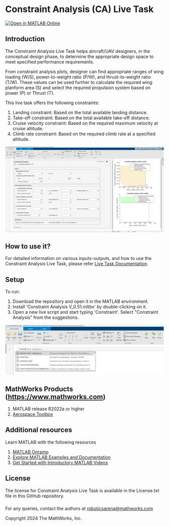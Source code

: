 # Constraint Analysis (CA) Live Task

<!--[![View <File Exchange Title> on File Exchange](https://www.mathworks.com/matlabcentral/images/matlab-file-exchange.svg)]()  -->

[![Open in MATLAB Online](https://www.mathworks.com/images/responsive/global/open-in-matlab-online.svg)](https://matlab.mathworks.com/open/github/v1?repo=khush1008/Constraint-Analysis-Live-Task-for-Aircraft-Design)
<!-- Add this icon to the README if this repo also appears on File Exchange via the "Connect to GitHub" feature --><!-- Add this icon to the README if this repo also appears on File Exchange via the "Connect to GitHub" feature --><!-- Add this icon to the README if this repo also appears on File Exchange via the "Connect to GitHub" feature --><!-- Add this icon to the README if this repo also appears on File Exchange via the "Connect to GitHub" feature --><!-- Add this icon to the README if this repo also appears on File Exchange via the "Connect to GitHub" feature --><!-- Add this icon to the README if this repo also appears on File Exchange via the "Connect to GitHub" feature --><!-- Add this icon to the README if this repo also appears on File Exchange via the "Connect to GitHub" feature --><!-- Add this icon to the README if this repo also appears on File Exchange via the "Connect to GitHub" feature --><!-- Add this icon to the README if this repo also appears on File Exchange via the "Connect to GitHub" feature --><!-- Add this icon to the README if this repo also appears on File Exchange via the "Connect to GitHub" feature --><!-- Add this icon to the README if this repo also appears on File Exchange via the "Connect to GitHub" feature --><!-- Add this icon to the README if this repo also appears on File Exchange via the "Connect to GitHub" feature --><!-- Add this icon to the README if this repo also appears on File Exchange via the "Connect to GitHub" feature --><!-- Add this icon to the README if this repo also appears on File Exchange via the "Connect to GitHub" feature --><!-- Add this icon to the README if this repo also appears on File Exchange via the "Connect to GitHub" feature --> 



## Introduction

The Constraint Analysis Live Task helps aircraft/UAV designers, in the conceptual design phase, to determine the appropriate design space to meet specified performance requirements. 

From constraint analysis plots, designer can find appropriate ranges of wing loading (W/S), power-to-weight ratio (P/W), and thrust-to-weight ratio (T/W). These values can be used further to calculate the required wing planform area (S) and select the required propulsion system based on power (P) or Thrust (T).

This live task offers the following constraints:
1.	Landing constraint: Based on the total available landing distance.
2.	Take-off constraint: Based on the total available take-off distance.
3.	Cruise velocity constraint: Based on the required maximum velocity at cruise altitude.
4.	Climb rate constraint: Based on the required climb rate at a specified altitude.

<tr>
<td> <img src="Images/LiveTask.png" alt="Constraint Analysis Live Task Example" width="800px"/> </td> 

</tr>

## How to use it?
For detailed information on various inputs-outputs, and how to use the Constraint Analysis Live Task, please refer [Live Task Documentation](Live_Task_Documentation.md).  


## Setup
To run: 
1.	Download the repository and open it in the MATLAB environment.
2.	Install 'Constraint Analysis V_0.51.mltbx' by double-clicking on it.
3.	Open a new live script and start typing 'Constraint'. Select "Constraint Analysis" from the suggestions.
<td> <img src="Images/CASearch.png" alt="CA Search" width="800px""/> </td>


## MathWorks Products (https://www.mathworks.com)
<!--- Make sure you have a License.txt within your Repo --->
1. MATLAB release R2022a or higher
2. [Aerospace Toolbox](https://in.mathworks.com/help/aerotbx/)


## Additional resources
Learn MATLAB with the following resources
1. [MATLAB Onramp](https://matlabacademy.mathworks.com/details/matlab-onramp/gettingstarted)
2. [Explore MATLAB  Examples and Documentation](https://in.mathworks.com/help/matlab/getting-started-with-matlab.html)
3. [Get Started with Introductory MATLAB Videos](https://in.mathworks.com/videos.html#matlabgetstarted)

## License
<!--- Make sure you have a License.txt within your Repo --->

The license for Constraint Analysis Live Task is available in the License.txt file in this GitHub repository.




### 


For any queries, contact the authors at roboticsarena@mathworks.com
<!--- Make sure you have a License.txt within your Repo --->




<!--- Make sure you have a License.txt within your Repo --->
Copyright 2024 The MathWorks, Inc.






